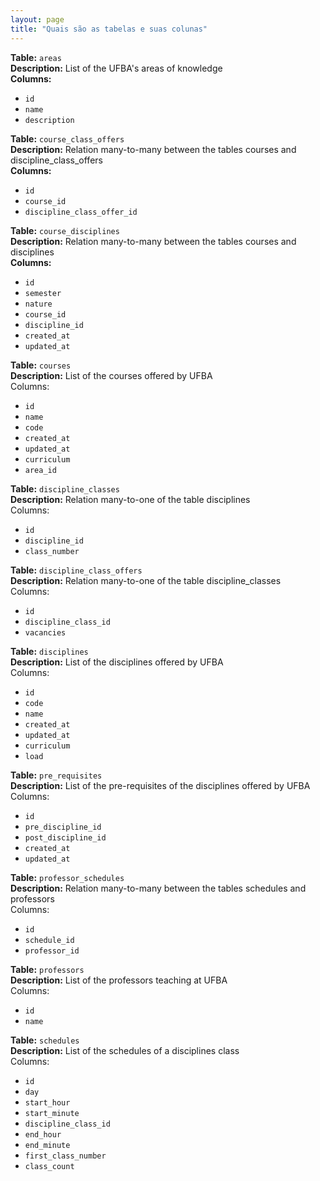 ```yaml
---
layout: page
title: "Quais são as tabelas e suas colunas"
---
```


**Table:** `areas`  
**Description:** List of the UFBA's areas of knowledge  
**Columns:** 
* `id`
* `name`
* `description`  

**Table:** `course_class_offers`  
**Description:** Relation many-to-many between the tables courses and discipline_class_offers    
**Columns:** 
* `id`
* `course_id`
* `discipline_class_offer_id`  
  
**Table:** `course_disciplines`  
**Description:** Relation many-to-many between the tables courses and disciplines    
**Columns:** 
* `id`
* `semester`
* `nature`
* `course_id`
* `discipline_id`
* `created_at`
* `updated_at`

**Table:** `courses`  
**Description:** List of the courses offered by UFBA  
Columns:
* `id`
* `name`
* `code`
* `created_at`
* `updated_at`
* `curriculum`
* `area_id`

**Table:** `discipline_classes`  
**Description:** Relation many-to-one of the table disciplines  
Columns:
* `id`
* `discipline_id`
* `class_number`

**Table:** `discipline_class_offers`  
**Description:** Relation many-to-one of the table discipline_classes  
Columns:
* `id`
* `discipline_class_id`
* `vacancies`

**Table:** `disciplines`  
**Description:** List of the disciplines offered by UFBA  
Columns:
* `id`
* `code`
* `name`
* `created_at`
* `updated_at`
* `curriculum`
* `load`

**Table:** `pre_requisites`  
**Description:** List of the pre-requisites of the disciplines offered by UFBA  
Columns:
* `id`
* `pre_discipline_id`
* `post_discipline_id`
* `created_at`
* `updated_at`

**Table:** `professor_schedules`  
**Description:** Relation many-to-many between the tables schedules and professors  
Columns:
* `id`
* `schedule_id`
* `professor_id`

**Table:** `professors`  
**Description:** List of the professors teaching at UFBA  
Columns:
* `id`
* `name`

**Table:** `schedules`  
**Description:** List of the schedules of a disciplines class  
Columns:
* `id`
* `day`
* `start_hour`
* `start_minute`
* `discipline_class_id`
* `end_hour`
* `end_minute`
* `first_class_number`
* `class_count`
